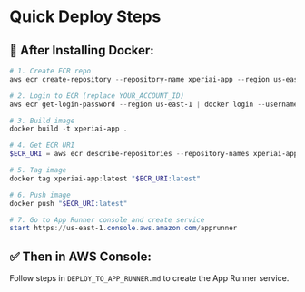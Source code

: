 # Quick Deploy Steps

## 🚀 **After Installing Docker:**

```powershell
# 1. Create ECR repo
aws ecr create-repository --repository-name xperiai-app --region us-east-1

# 2. Login to ECR (replace YOUR_ACCOUNT_ID)
aws ecr get-login-password --region us-east-1 | docker login --username AWS --password-stdin YOUR_ACCOUNT_ID.dkr.ecr.us-east-1.amazonaws.com

# 3. Build image
docker build -t xperiai-app .

# 4. Get ECR URI
$ECR_URI = aws ecr describe-repositories --repository-names xperiai-app --region us-east-1 --query "repositories[0].repositoryUri" --output text

# 5. Tag image
docker tag xperiai-app:latest "$ECR_URI:latest"

# 6. Push image
docker push "$ECR_URI:latest"

# 7. Go to App Runner console and create service
start https://us-east-1.console.aws.amazon.com/apprunner
```

## ✅ **Then in AWS Console:**

Follow steps in `DEPLOY_TO_APP_RUNNER.md` to create the App Runner service.



